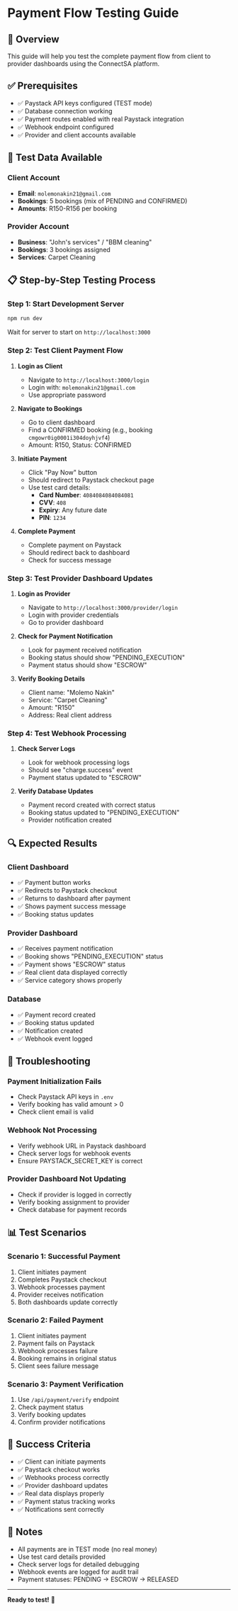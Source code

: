 # Payment Flow Testing Guide

## 🎯 Overview
This guide will help you test the complete payment flow from client to provider dashboards using the ConnectSA platform.

## ✅ Prerequisites
- ✅ Paystack API keys configured (TEST mode)
- ✅ Database connection working
- ✅ Payment routes enabled with real Paystack integration
- ✅ Webhook endpoint configured
- ✅ Provider and client accounts available

## 🧪 Test Data Available

### Client Account
- **Email**: `molemonakin21@gmail.com`
- **Bookings**: 5 bookings (mix of PENDING and CONFIRMED)
- **Amounts**: R150-R156 per booking

### Provider Account
- **Business**: "John's services" / "BBM cleaning"
- **Bookings**: 3 bookings assigned
- **Services**: Carpet Cleaning

## 📋 Step-by-Step Testing Process

### Step 1: Start Development Server
```bash
npm run dev
```
Wait for server to start on `http://localhost:3000`

### Step 2: Test Client Payment Flow

1. **Login as Client**
   - Navigate to `http://localhost:3000/login`
   - Login with: `molemonakin21@gmail.com`
   - Use appropriate password

2. **Navigate to Bookings**
   - Go to client dashboard
   - Find a CONFIRMED booking (e.g., booking `cmgowr0ig0001i304doyhjvf4`)
   - Amount: R150, Status: CONFIRMED

3. **Initiate Payment**
   - Click "Pay Now" button
   - Should redirect to Paystack checkout page
   - Use test card details:
     - **Card Number**: `4084084084084081`
     - **CVV**: `408`
     - **Expiry**: Any future date
     - **PIN**: `1234`

4. **Complete Payment**
   - Complete payment on Paystack
   - Should redirect back to dashboard
   - Check for success message

### Step 3: Test Provider Dashboard Updates

1. **Login as Provider**
   - Navigate to `http://localhost:3000/provider/login`
   - Login with provider credentials
   - Go to provider dashboard

2. **Check for Payment Notification**
   - Look for payment received notification
   - Booking status should show "PENDING_EXECUTION"
   - Payment status should show "ESCROW"

3. **Verify Booking Details**
   - Client name: "Molemo Nakin"
   - Service: "Carpet Cleaning"
   - Amount: "R150"
   - Address: Real client address

### Step 4: Test Webhook Processing

1. **Check Server Logs**
   - Look for webhook processing logs
   - Should see "charge.success" event
   - Payment status updated to "ESCROW"

2. **Verify Database Updates**
   - Payment record created with correct status
   - Booking status updated to "PENDING_EXECUTION"
   - Provider notification created

## 🔍 Expected Results

### Client Dashboard
- ✅ Payment button works
- ✅ Redirects to Paystack checkout
- ✅ Returns to dashboard after payment
- ✅ Shows payment success message
- ✅ Booking status updates

### Provider Dashboard
- ✅ Receives payment notification
- ✅ Booking shows "PENDING_EXECUTION" status
- ✅ Payment shows "ESCROW" status
- ✅ Real client data displayed correctly
- ✅ Service category shows properly

### Database
- ✅ Payment record created
- ✅ Booking status updated
- ✅ Notification created
- ✅ Webhook event logged

## 🐛 Troubleshooting

### Payment Initialization Fails
- Check Paystack API keys in `.env`
- Verify booking has valid amount > 0
- Check client email is valid

### Webhook Not Processing
- Verify webhook URL in Paystack dashboard
- Check server logs for webhook events
- Ensure PAYSTACK_SECRET_KEY is correct

### Provider Dashboard Not Updating
- Check if provider is logged in correctly
- Verify booking assignment to provider
- Check database for payment records

## 📊 Test Scenarios

### Scenario 1: Successful Payment
1. Client initiates payment
2. Completes Paystack checkout
3. Webhook processes payment
4. Provider receives notification
5. Both dashboards update correctly

### Scenario 2: Failed Payment
1. Client initiates payment
2. Payment fails on Paystack
3. Webhook processes failure
4. Booking remains in original status
5. Client sees failure message

### Scenario 3: Payment Verification
1. Use `/api/payment/verify` endpoint
2. Check payment status
3. Verify booking updates
4. Confirm provider notifications

## 🎉 Success Criteria

- ✅ Client can initiate payments
- ✅ Paystack checkout works
- ✅ Webhooks process correctly
- ✅ Provider dashboard updates
- ✅ Real data displays properly
- ✅ Payment status tracking works
- ✅ Notifications sent correctly

## 📝 Notes

- All payments are in TEST mode (no real money)
- Use test card details provided
- Check server logs for detailed debugging
- Webhook events are logged for audit trail
- Payment statuses: PENDING → ESCROW → RELEASED

---

**Ready to test!** 🚀
